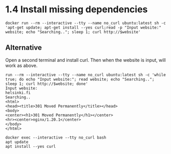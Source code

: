 # 1.4 Install missing dependencies

```
docker run --rm --interactive --tty --name no_curl ubuntu:latest sh -c 'apt-get update; apt-get install --yes curl;read -p "Input website:" website; echo "Searching.."; sleep 1; curl http://$website'
```

## Alternative

Open a second terminal and install curl. Then when the website is input, will work as above.

```
run --rm --interactive --tty --name no_curl ubuntu:latest sh -c 'while true; do echo "Input website:"; read website; echo "Searching.."; sleep 1; curl http://$website; done'
Input website:
helsinki.fi
Searching..
<html>
<head><title>301 Moved Permanently</title></head>
<body>
<center><h1>301 Moved Permanently</h1></center>
<hr><center>nginx/1.20.1</center>
</body>
</html>
```

```
docker exec --interactive --tty no_curl bash
apt update
apt install --yes curl
```

